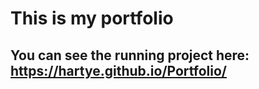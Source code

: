 # This is my portfolio
## You can see the running project here: https://hartye.github.io/Portfolio/
